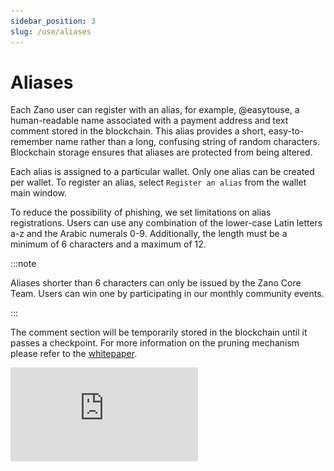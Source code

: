 ```yaml
---
sidebar_position: 3
slug: /use/aliases
---
```


# Aliases

Each Zano user can register with an alias, for example, @easytouse, a human-readable name associated with a payment address and text comment stored in the blockchain. This alias provides a short, easy-to-remember name rather than a long, confusing string of random characters. Blockchain storage ensures that aliases are protected from being altered.

Each alias is assigned to a particular wallet. Only one alias can be created per wallet. To register an alias, select `Register an alias` from the wallet main window.

To reduce the possibility of phishing, we set limitations on alias registrations. Users can use any combination of the lower-case Latin letters a-z and the Arabic numerals 0-9. Additionally, the length must be a minimum of 6 characters and a maximum of 12.

:::note

Aliases shorter than 6 characters can only be issued by the Zano Core Team. Users can win one by participating in our monthly community events.

:::

The comment section will be temporarily stored in the blockchain until it passes a checkpoint. For more information on the pruning mechanism please refer to the [whitepaper](https://docs.zano.org/docs/whitepaper).

<div style={{ position: 'relative', paddingBottom: '56.25%', height: 0 }}>
  <iframe
    src="https://www.youtube.com/embed/ImbcSEc6cTU"
    title="YouTube video player"
    style={{ 
    position: 'absolute', 
    top: 0, 
    left: 0, 
    width: '100%', 
    height: '100%' 
    }}
    frameBorder="0"
    allow="accelerometer; autoplay; clipboard-write; encrypted-media; gyroscope; picture-in-picture; web-share"
    allowFullScreen
  />
</div>

![alt alias-registration](/img/use/wallet-features/aliases/aliascreation.png)*<figcaption style={{textAlign: "center" }}>Alias registration</figcaption>*

Aliases can be used for more than just Zano transactions. Think of them as a decentralised address book with universal IDs that can be used for various services based on the Zano platform.

:::note

You will be able to trade your aliases on a upcoming Alias Auction Platform.

:::

